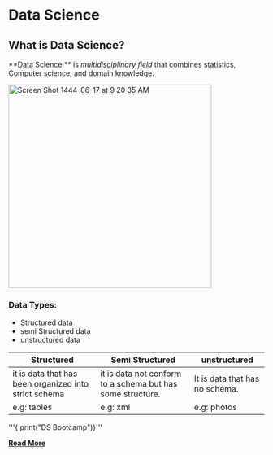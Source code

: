 # **Data Science**
## **What is Data Science?**

**Data Science ** is *multidisciplinary field* that combines statistics, Computer science, and domain knowledge.


<img  alt="Screen Shot 1444-06-17 at 9 20 35 AM" src="https://github.com/HESHAM-SA/Git-Lab3/assets/62900612/42e43cf1-5b68-4768-9b6d-1a402db222a8" width="400" height="400">

### **Data Types:**
- Structured data 
- semi Structured data 
- unstructured data 


| Structured | Semi Structured |unstructured |
|------------|------------------|------------|
|it is data that has been organized into strict schema|it is data not conform to a schema but has some structure.| It is data that has no schema.
|e.g: tables| e.g: xml|e.g: photos

'''{ print("DS Bootcamp")}'''

[**Read More**](https://en.wikipedia.org/wiki/Data_science%E2%80%9D)
